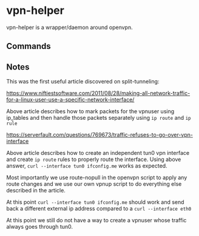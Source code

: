 # vpn-helper

vpn-helper is a wrapper/daemon around openvpn.

## Commands

## Notes

This was the first useful article discovered on split-tunneling:

https://www.niftiestsoftware.com/2011/08/28/making-all-network-traffic-for-a-linux-user-use-a-specific-network-interface/

Above article describes how to mark packets for the vpnuser using ip_tables and then handle those packets separately using `ip route` and `ip rule`

https://serverfault.com/questions/769673/traffic-refuses-to-go-over-vpn-interface

Above article describes how to create an independent tun0 vpn interface and create `ip route` rules to properly route the interface.
Using above answer, `curl --interface tun0 ifconfig.me` works as expected.

Most importantly we use route-nopull in the openvpn script to apply any route changes and we use our own vpnup script to do everything else described in the article.

At this point `curl --interface tun0 ifconfig.me` should work and send back a different external ip address compared to a `curl --interface eth0`

At this point we still do not have a way to create a vpnuser whose traffic always goes through tun0. 
